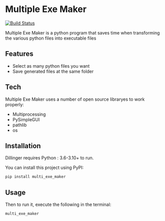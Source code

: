 # Multiple Exe Maker

[![Build Status](https://travis-ci.org/joemccann/dillinger.svg?branch=master)](https://travis-ci.org/joemccann/dillinger)

Multiple Exe Maker is a python program that saves time when transforming the various python files into executable files

## Features

- Select as many python files you want
- Save generated files at the same folder

## Tech

Multiple Exe Maker uses a number of open source libraryes to work properly:
- Multiprocessing
- PySimpleGUI
- pathlib
- os


## Installation

Dillinger requires Python : 3.6-3.10+ to run.

You can install this project using PyPI:
```sh
pip install multi_exe_maker
```


## Usage
Then to run it, execute the following in the terminal:
```sh-
multi_exe_maker
```
